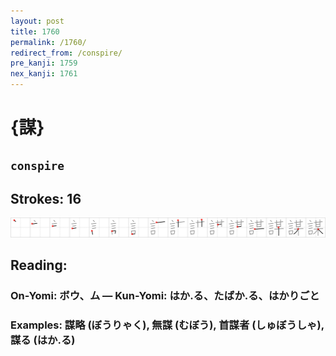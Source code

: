 ```yaml
---
layout: post
title: 1760
permalink: /1760/
redirect_from: /conspire/
pre_kanji: 1759
nex_kanji: 1761
---
```


# {謀}

## `conspire`

## Strokes: 16

<div class="stroke"><img src="../images/E8AC80.png" /></div>

## Reading:

### On-Yomi: ボウ、ム &mdash; Kun-Yomi: はか.る、たばか.る、はかりごと

### Examples: 謀略 (ぼうりゃく), 無謀 (むぼう), 首謀者 (しゅぼうしゃ), 謀る (はか.る)
